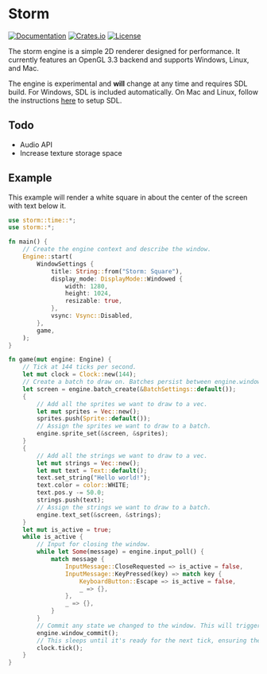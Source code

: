 # Storm

[![Documentation](https://docs.rs/storm/badge.svg)](https://docs.rs/storm)
[![Crates.io](https://img.shields.io/crates/v/storm.svg)](https://crates.io/crates/storm)
[![License](https://img.shields.io/crates/l/storm.svg)](https://github.com/mooman219/storm/blob/master/LICENSE)

The storm engine is a simple 2D renderer designed for performance. It currently features an OpenGL 3.3 backend and supports Windows, Linux, and Mac. 

The engine is experimental and __will__ change at any time and requires SDL build. For Windows, SDL is included automatically. On Mac and Linux, follow the instructions [here](https://github.com/Lokathor/beryllium#building) to setup SDL.

## Todo

- Audio API
- Increase texture storage space

## Example
This example will render a white square in about the center of the screen with text below it.

```rust
use storm::time::*;
use storm::*;

fn main() {
    // Create the engine context and describe the window.
    Engine::start(
        WindowSettings {
            title: String::from("Storm: Square"),
            display_mode: DisplayMode::Windowed {
                width: 1280,
                height: 1024,
                resizable: true,
            },
            vsync: Vsync::Disabled,
        },
        game,
    );
}

fn game(mut engine: Engine) {
    // Tick at 144 ticks per second.
    let mut clock = Clock::new(144);
    // Create a batch to draw on. Batches persist between engine.window_commit()'s.
    let screen = engine.batch_create(&BatchSettings::default());
    {
        // Add all the sprites we want to draw to a vec.
        let mut sprites = Vec::new();
        sprites.push(Sprite::default());
        // Assign the sprites we want to draw to a batch.
        engine.sprite_set(&screen, &sprites);
    }
    {
        // Add all the strings we want to draw to a vec.
        let mut strings = Vec::new();
        let mut text = Text::default();
        text.set_string("Hello world!");
        text.color = color::WHITE;
        text.pos.y -= 50.0;
        strings.push(text);
        // Assign the strings we want to draw to a batch.
        engine.text_set(&screen, &strings);
    }
    let mut is_active = true;
    while is_active {
        // Input for closing the window.
        while let Some(message) = engine.input_poll() {
            match message {
                InputMessage::CloseRequested => is_active = false,
                InputMessage::KeyPressed(key) => match key {
                    KeyboardButton::Escape => is_active = false,
                    _ => {},
                },
                _ => {},
            }
        }
        // Commit any state we changed to the window. This will trigger a draw.
        engine.window_commit();
        // This sleeps until it's ready for the next tick, ensuring the 144 TPS we set earlier.
        clock.tick();
    }
}
```
